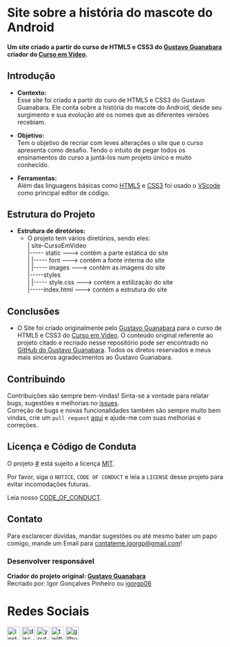 # Site sobre a história do mascote do Android

#### Um site criado a partir do curso de HTML5 e CSS3 do [Gustavo Guanabara](https://www.google.com/search?client=ubuntu-sn&channel=fs&q=gustavo+guanabara) criador do [Curso em Vídeo](https://www.youtube.com/cursoemvideo).

## Introdução   
- **Contexto:**   
		Esse site foi criado a partir do curo de HTML5 e CSS3 do Gustavo Guanabara. Ele conta sobre a história do macote do Android, desde seu surgimento e sua evolução até os nomes que as diferentes versões recebiam.   

- **Objetivo:**   
		Tem o objetivo de recriar com leves alterações o site que o curso apresenta como desafio. Tendo o intuito de pegar todos os ensinamentos do curso a juntá-los num projeto único e muito conhecido.  

- **Ferramentas:**   
		Além das linguagens básicas como [HTML5](https://pt.wikipedia.org/wiki/HTML5) e [CSS3](https://pt.wikipedia.org/wiki/CSS3) foi usado o [VScode](https://code.visualstudio.com/) como principal editor de código.   

## Estrutura do Projeto   
* **Estrutura de diretórios:**    
	* O projeto tem vários diretórios, sendo eles:    
		| site-CursoEmVideo      
		|----- static ---> contém a parte estática do site    
		|      |----- font ---> contém a fonte interna do site    
		|      |----- images ---> contém as imagens do site     
		|-----styles     
		|	|----- style.css ---> contém a estilização do site      
		|-----index.html ---> contém a estrutura do site     

## Conclusões

- O Site foi criado originalmente pelo [Gustavo Guanabara](https://www.google.com/search?client=ubuntu-sn&channel=fs&q=gustavo+guanabara) para o curso de HTML5 e CSS3 do [Curso em Vídeo](https://www.youtube.com/cursoemvideo). O conteúdo original referente ao projeto citado e recriado nesse repositório pode ser encontrado no [GitHub do Gustavo Guanabara](https://github.com/gustavoguanabara/html-css/blob/master/desafios/modulo-02/d010/desafio-android.pdf). Todos os diretos reservados e meus mais sinceros agradecimentos ao Gustavo Guanabara.  

## Contribuindo   
Contribuições são sempre bem-vindas! Sinta-se a vontade para relatar bugs, sugestões e melhorias no [issues]().    
Correção de bugs e novas funcionalidades também são sempre muito bem vindas, crie um `pull request` [aqui]() e ajude-me com suas melhorias e correções.    

## Licença e Código de Conduta
O projeto [#]() está sujeito a licença [MIT](https://opensource.org/license/mit).  

Por favor, siga o `NOTICE`, `CODE OF CONDUCT` e leia a `LICENSE` desse projeto para evitar incomodações futuras.   

Leia nosso [CODE_OF_CONDUCT](https://github.com/igorgp06/Login-System/blob/master/CODE_OF_CONDUCT.md).   

## Contato  
Para esclarecer dúvidas, mandar sugestões ou até mesmo bater um papo comigo, mande um Email para contateme.igorgp@gmail.com!

### Desenvolver responsável
**Criador do projeto original: [Gustavo Guanabara](https://www.google.com/search?client=ubuntu-sn&channel=fs&q=gustavo+guanabara)**   
Recriado por: Igor Gonçalves Pinheiro ou [igorgp06](https://github.com/igorgp06)   

# Redes Sociais

<div align="left">
  <a href="https://www.instagram.com/igorgp.06/" target="_blank"> <img src="https://img.shields.io/static/v1?message=Instagram&logo=instagram&label=&color=E4405F&logoColor=white&labelColor=&style=for-the-badge" height="30" alt="instagram logo"/></a>
  <a href="https://discord.com/channels/@me" target="_blank"> <img src="https://img.shields.io/static/v1?message=Discord&logo=discord&label=&color=7289DA&logoColor=white&labelColor=&style=for-the-badge" height="30" alt="discord logo"></a>
  <a href="https://www.youtube.com/channel/UCka20SjP7fwABfHGbt_xwjg" target="_blank"> <img src="https://img.shields.io/static/v1?message=Youtube&logo=youtube&label=&color=FF0000&logoColor=white&labelColor=&style=for-the-badge" height="30" alt="youtube logo"/></a>
  <a href="https://twitter.com/igorgp06" target="_blank"> <img src="https://img.shields.io/static/v1?message=Twitter&logo=twitter&label=&color=1DA1F2&logoColor=white&labelColor=&style=for-the-badge" height="30" alt="twitter logo"/></a>
  <a href="https://github.com/igorgp06" target="_blank"> <img src="https://img.shields.io/badge/GitHub-100000?style=for-the-badge&logo=github&logoColor=white" height="30" alt="github logo"/></a>
</div>
